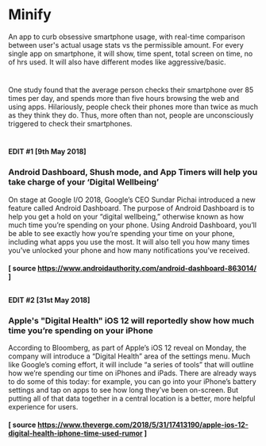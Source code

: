 # Minify 

An app to curb obsessive smartphone usage, with real-time comparison between user's actual usage stats vs the permissible amount. For every single app on smartphone, it will show, time spent, total screen on time, no of hrs used. It will also have different modes like aggressive/basic.
#
One study found that the average person checks their smartphone over 85 times per day, and spends more than five hours browsing the web and using apps. Hilariously, people check their phones more than twice as much as they think they do. Thus, more often than not, people are unconsciously triggered to check their smartphones.

#

#### EDIT #1 [9th May 2018]
### Android Dashboard, Shush mode, and App Timers will help you take charge of your ‘Digital Wellbeing’
  On stage at Google I/O 2018, Google’s CEO Sundar Pichai introduced a new feature called Android Dashboard. The purpose of Android Dashboard is to help you get a hold on your “digital wellbeing,” otherwise known as how much time you’re spending on your phone.
  Using Android Dashboard, you’ll be able to see exactly how you’re spending your time on your phone, including what apps you use the most. It will also tell you how many times you’ve unlocked your phone and how many notifications you’ve received.
#### [ source  https://www.androidauthority.com/android-dashboard-863014/ ]

##

#### EDIT #2 [31st May 2018]
### Apple's "Digital Health" iOS 12 will reportedly show how much time you’re spending on your iPhone
  According to Bloomberg, as part of Apple’s iOS 12 reveal on Monday, the company will introduce a “Digital Health” area of the settings menu. Much like Google’s coming effort, it will include “a series of tools” that will outline how we’re spending our time on iPhones and iPads. 
  There are already ways to do some of this today: for example, you can go into your iPhone’s battery settings and tap on apps to see how long they’ve been on-screen. But putting all of that data together in a central location is a better, more helpful experience for users.
#### [ source  https://www.theverge.com/2018/5/31/17413190/apple-ios-12-digital-health-iphone-time-used-rumor ]
